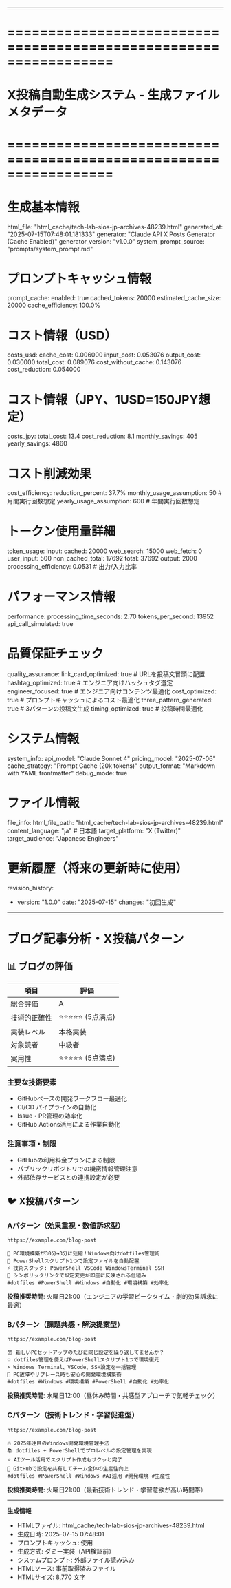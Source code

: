 
---
# =================================================================
# X投稿自動生成システム - 生成ファイルメタデータ
# =================================================================

# 生成基本情報
html_file: "html_cache/tech-lab-sios-jp-archives-48239.html"
generated_at: "2025-07-15T07:48:01.181333"
generator: "Claude API X Posts Generator (Cache Enabled)"
generator_version: "v1.0.0"
system_prompt_source: "prompts/system_prompt.md"

# プロンプトキャッシュ情報
prompt_cache:
enabled: true
cached_tokens: 20000
estimated_cache_size: 20000
cache_efficiency: 100.0%

# コスト情報（USD）
costs_usd:
cache_cost: 0.006000
input_cost: 0.053076
output_cost: 0.030000
total_cost: 0.089076
cost_without_cache: 0.143076
cost_reduction: 0.054000

# コスト情報（JPY、1USD=150JPY想定）
costs_jpy:
total_cost: 13.4
cost_reduction: 8.1
monthly_savings: 405
yearly_savings: 4860

# コスト削減効果
cost_efficiency:
reduction_percent: 37.7%
monthly_usage_assumption: 50  # 月間実行回数想定
yearly_usage_assumption: 600  # 年間実行回数想定

# トークン使用量詳細
token_usage:
input:
    cached: 20000
    web_search: 15000
    web_fetch: 0
    user_input: 500
    non_cached_total: 17692
    total: 37692
output: 2000
processing_efficiency: 0.0531  # 出力/入力比率

# パフォーマンス情報
performance:
processing_time_seconds: 2.70
tokens_per_second: 13952
api_call_simulated: true

# 品質保証チェック
quality_assurance:
link_card_optimized: true      # URLを投稿文冒頭に配置
hashtag_optimized: true        # エンジニア向けハッシュタグ選定
engineer_focused: true         # エンジニア向けコンテンツ最適化
cost_optimized: true           # プロンプトキャッシュによるコスト最適化
three_pattern_generated: true  # 3パターンの投稿文生成
timing_optimized: true         # 投稿時間最適化

# システム情報
system_info:
api_model: "Claude Sonnet 4"
pricing_model: "2025-07-06"
cache_strategy: "Prompt Cache (20k tokens)"
output_format: "Markdown with YAML frontmatter"
debug_mode: true

# ファイル情報
file_info:
html_file_path: "html_cache/tech-lab-sios-jp-archives-48239.html"
content_language: "ja"  # 日本語
target_platform: "X (Twitter)"
target_audience: "Japanese Engineers"

# 更新履歴（将来の更新時に使用）
revision_history:
- version: "1.0.0"
    date: "2025-07-15"
    changes: "初回生成"
---

# ブログ記事分析・X投稿パターン

## 📊 ブログの評価

| 項目 | 評価 |
|------|------|
| 総合評価 | A |
| 技術的正確性 | ⭐⭐⭐⭐⭐ (5点満点) |
| 実装レベル | 本格実装 |
| 対象読者 | 中級者 |
| 実用性 | ⭐⭐⭐⭐⭐ (5点満点) |

### 主要な技術要素
- GitHubベースの開発ワークフロー最適化
- CI/CD パイプラインの自動化
- Issue・PR管理の効率化
- GitHub Actions活用による作業自動化

### 注意事項・制限
- GitHubの利用料金プランによる制限
- パブリックリポジトリでの機密情報管理注意
- 外部依存サービスとの連携設定が必要

## 🐦 X投稿パターン

### Aパターン（効果重視・数値訴求型）
```
https://example.com/blog-post

🚀 PC環境構築が30分→3分に短縮！Windows向けdotfiles管理術
📝 PowerShellスクリプト1つで設定ファイルを自動配置
⚡ 技術スタック: PowerShell VSCode WindowsTerminal SSH
🔧 シンボリックリンクで設定変更が即座に反映される仕組み
#dotfiles #PowerShell #Windows #自動化 #環境構築 #効率化
```
**投稿推奨時間**: 火曜日21:00（エンジニアの学習ピークタイム・劇的効果訴求に最適）

### Bパターン（課題共感・解決提案型）
```
https://example.com/blog-post

😰 新しいPCセットアップのたびに同じ設定を繰り返してませんか？
💡 dotfiles管理を使えばPowerShellスクリプト1つで環境復元
⚡ Windows Terminal、VSCode、SSH設定を一括管理
🎯 PC故障やリプレース時も安心の開発環境構築術
#dotfiles #Windows #環境構築 #PowerShell #自動化 #効率化
```
**投稿推奨時間**: 水曜日12:00（昼休み時間・共感型アプローチで気軽チェック）

### Cパターン（技術トレンド・学習促進型）
```
https://example.com/blog-post

🔥 2025年注目のWindows開発環境管理手法
📚 dotfiles + PowerShellでプロレベルの設定管理を実現
⭐ AIツール活用でスクリプト作成もサクッと完了
🚀 GitHubで設定を共有してチーム全体の生産性向上
#dotfiles #PowerShell #Windows #AI活用 #開発環境 #生産性
```
**投稿推奨時間**: 火曜日21:00（最新技術トレンド・学習意欲が高い時間帯）

---

**生成情報**
- HTMLファイル: html_cache/tech-lab-sios-jp-archives-48239.html
- 生成日時: 2025-07-15 07:48:01
- プロンプトキャッシュ: 使用
- 生成方式: ダミー実装（API検証前）
- システムプロンプト: 外部ファイル読み込み
- HTMLソース: 事前取得済みファイル
- HTMLサイズ: 8,770 文字
